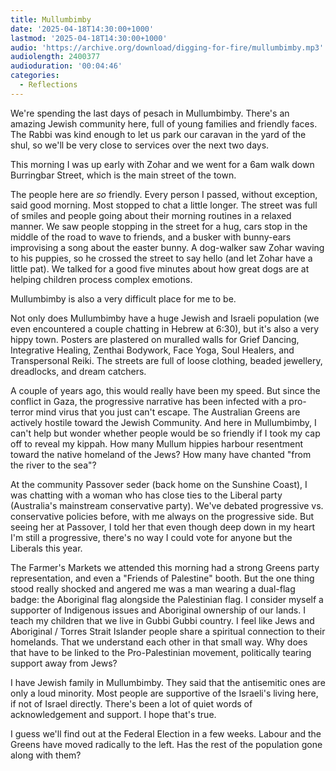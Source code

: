 ```yaml
---
title: Mullumbimby
date: '2025-04-18T14:30:00+1000'
lastmod: '2025-04-18T14:30:00+1000'
audio: 'https://archive.org/download/digging-for-fire/mullumbimby.mp3'
audiolength: 2400377
audioduration: '00:04:46'
categories:
  - Reflections
---
```


We're spending the last days of pesach in Mullumbimby. There's an amazing Jewish community here, full of young families and friendly faces. The Rabbi was kind enough to let us park our caravan in the yard of the shul, so we'll be very close to services over the next two days.

This morning I was up early with Zohar and we went for a 6am walk down Burringbar Street, which is the main street of the town.

The people here are _so_ friendly. Every person I passed, without exception, said good morning. Most stopped to chat a little longer. The street was full of smiles and people going about their morning routines in a relaxed manner. We saw people stopping in the street for a hug, cars stop in the middle of the road to wave to friends, and a busker with bunny-ears improvising a song about the easter bunny. A dog-walker saw Zohar waving to his puppies, so he crossed the street to say hello (and let Zohar have a little pat). We talked for a good five minutes about how great dogs are at helping children process complex emotions.

Mullumbimby is also a very difficult place for me to be.

Not only does Mullumbimby have a huge Jewish and Israeli population (we even encountered a couple chatting in Hebrew at 6:30), but it's also a very hippy town. Posters are plastered on muralled walls for Grief Dancing, Integrative Healing, Zenthai Bodywork, Face Yoga, Soul Healers, and Transpersonal Reiki. The streets are full of loose clothing, beaded jewellery, dreadlocks, and dream catchers.

A couple of years ago, this would really have been my speed. But since the conflict in Gaza, the progressive narrative has been infected with a pro-terror mind virus that you just can't escape. The Australian Greens are actively hostile toward the Jewish Community. And here in Mullumbimby, I can't help but wonder whether people would be so friendly if I took my cap off to reveal my kippah. How many Mullum hippies harbour resentment toward the native homeland of the Jews? How many have chanted "from the river to the sea"?

At the community Passover seder (back home on the Sunshine Coast), I was chatting with a woman who has close ties to the Liberal party (Australia's mainstream conservative party). We've debated progressive vs. conservative policies before, with me always on the progressive side. But seeing her at Passover, I told her that even though deep down in my heart I'm still a progressive, there's no way I could vote for anyone but the Liberals this year.

The Farmer's Markets we attended this morning had a strong Greens party representation, and even a "Friends of Palestine" booth. But the one thing stood really shocked and angered me was a man wearing a dual-flag badge: the Aboriginal flag alongside the Palestinian flag. I consider myself a supporter of Indigenous issues and Aboriginal ownership of our lands. I teach my children that we live in Gubbi Gubbi country. I feel like Jews and Aboriginal / Torres Strait Islander people share a spiritual connection to their homelands. That we understand each other in that small way. Why does that have to be linked to the Pro-Palestinian movement, politically tearing support away from Jews?

I have Jewish family in Mullumbimby. They said that the antisemitic ones are only a loud minority. Most people are supportive of the Israeli's living here, if not of Israel directly. There's been a lot of quiet words of acknowledgement and support. I hope that's true.

I guess we'll find out at the Federal Election in a few weeks. Labour and the Greens have moved radically to the left. Has the rest of the population gone along with them?
